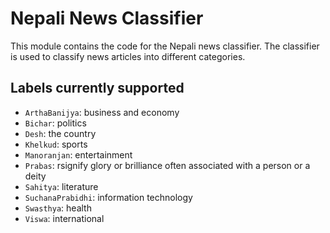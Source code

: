# Nepali News Classifier

This module contains the code for the Nepali news classifier. The classifier is used to classify news articles into different categories.

## Labels currently supported

- `ArthaBanijya`: business and economy
- `Bichar`: politics
- `Desh`: the country
- `Khelkud`: sports
- `Manoranjan`: entertainment
- `Prabas`: rsignify glory or brilliance often associated with a person or a deity
- `Sahitya`: literature
- `SuchanaPrabidhi`: information technology
- `Swasthya`: health
- `Viswa`: international
